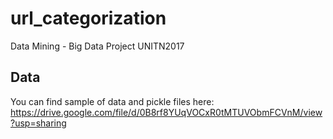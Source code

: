 # url_categorization
Data Mining - Big Data Project UNITN2017

## Data
You can find sample of data and pickle files here: https://drive.google.com/file/d/0B8rf8YUqVOCxR0tMTUVObmFCVnM/view?usp=sharing
